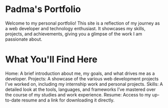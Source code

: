 # Padma's Portfolio
Welcome to my personal portfolio! This site is a reflection of my journey as a web developer and technology enthusiast. It showcases my skills, projects, and achievements, giving you a glimpse of the work I am passionate about.
# What You'll Find Here
Home: A brief introduction about me, my goals, and what drives me as a developer.
Projects: A showcase of the various web development projects I've worked on, including my internship work and personal projects.
Skills: A detailed look at the tools, languages, and frameworks I’ve mastered over the course of my studies and work experience.
Resume: Access to my up-to-date resume and a link for downloading it directly.

